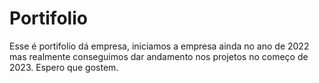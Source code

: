 # Portifolio
Esse é portifolio dá empresa, iniciamos a empresa ainda no ano de 2022 mas realmente conseguimos dar andamento nos projetos no começo de 2023. Espero que gostem.

